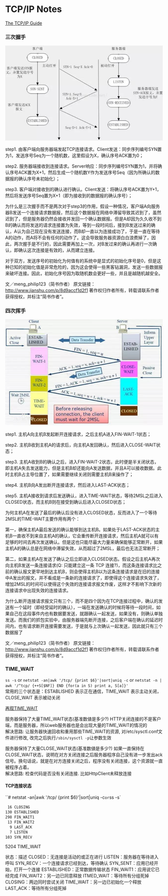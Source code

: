 # TCP/IP Notes

[The TCP/IP Guide](http://www.tcpipguide.com/free/index.htm)

### 三次握手
![三次握手图](image/tcp.connect.jpeg "三次握手图")

step1. 由客户端向服务器端发起TCP连接请求。Client发送：同步序列编号SYN置为1，发送序号Seq为一个随机数，这里假设为X，确认序号ACK置为0；

step2. 服务器端接收到连接请求。Server响应：同步序列编号SYN置为1，并将确认序号ACK置为X+1，然后生成一个随机数Y作为发送序号Seq（因为所确认的数据报的确认序号未初始化）；

step3. 客户端对接收到的确认进行确认。Client发送：将确认序号ACK置为Y+1，然后将发送序号Seq置为X+1（即为接收到的数据报的确认序号）；

为什么是三次握手而不是两次对于step3的作用，假设一种情况，客户端A向服务器B发送一个连接请求数据报，然后这个数据报在网络中滞留导致其迟到了，虽然迟到了，但是服务器仍然会接收并发回一个确认数据报。但是A却因为久久收不到B的确认而将发送的请求连接置为失效，等到一段时间后，接到B发送过来的确认，A认为自己现在没有发送连接，而B却一直以为连接成功了，于是一直在等待A的动作，而A将不会有任何的动作了。这会导致服务器资源白白浪费掉了，因此，两次握手是不行的，因此需要再加上一次，对B发过来的确认再进行一次确认，即确认这次连接是有效的，从而建立连接。

对于双方，发送序号的初始化为何值有的系统中是显式的初始化序号是0，但是这种已知的初始化值是非常危险的，因为这会使得一些黑客钻漏洞，发送一些数据报来破坏连接。因此，初始化序号因为取随机数会更好一些，并且是越随机越安全。

文／meng_philip123（简书作者）
原文链接：http://www.jianshu.com/p/8d9accf1d2f1
著作权归作者所有，转载请联系作者获得授权，并标注“简书作者”。

### 四次挥手
![四次挥手图](image/tcp.close.jpeg)

step1. 主机A向主机B发起断开连接请求，之后主机A进入FIN-WAIT-1状态；

step2. 主机B收到主机A的请求后，向主机A发回确认，然后进入CLOSE-WAIT状态；

step3. 主机A收到B的确认之后，进入FIN-WAIT-2状态，此时便是半关闭状态，即主机A失去发送能力，但是主机B却还能向A发送数据，并且A可以接收数据。此时主机B占主导位置了，如果需要继续关闭则需要主机B来操作了；

step4. 主机B向A发出断开连接请求，然后进入LAST-ACK状态；

step5. 主机A接收到请求后发送确认，进入TIME-WAIT状态，等待2MSL之后进入CLOSED状态，而主机B则在接受到确认后进入CLOSED状态；

为何主机A在发送了最后的确认后没有进入CLOSED状态，反而进入了一个等待2MSL的TIME-WAIT主要作用有两个：

第一，确保主机A最后发送的确认能够到达主机B。如果处于LAST-ACK状态的主机B一直收不到来自主机A的确认，它会重传断开连接请求，然后主机A就可以有足够的时间去再次发送确认。但是这也只能尽最大力量来确保能够正常断开，如果主机A的确认总是在网络中滞留失效，从而超过了2MSL，最后也无法正常断开；

第二，如果主机A在发送了确认之后立即进入CLOSED状态。假设之后主机A再次向主机B发送一条连接请求(Q: 只能建立这一条 TCP 连接?)，而这条连接请求比之前的确认报文更早地到达主机B，则会使得主机B以为这条连接请求是在旧的连接中A发出的报文，并不看成是一条新的连接请求了，即使得这个连接请求失效了，增加2MSL的时间可以使得这个失效的连接请求报文作废，这样才不影响下次新的连接请求中出现失效的连接请求。

为什么断开连接请求报文只有三个，而不是四个因为在TCP连接过程中，确认的发送有一个延时（即经受延时的确认），一端在发送确认的时候将等待一段时间，如果自己在这段事件内也有数据要发送，就跟确认一起发送，如果没有，则确认单独发送。而我们的抓包实验中，由服务器端先断开连接，之后客户端在确认的延迟时间内，也有请求断开连接需要发送，于是就与上次确认一起发送，因此就只有三个数据报了

文／meng_philip123（简书作者）
原文链接：http://www.jianshu.com/p/8d9accf1d2f1
著作权归作者所有，转载请联系作者获得授权，并标注“简书作者”。

### TIME_WAIT
`ss -s` or `netstat -an|awk '/tcp/ {print $6}'|sort|uniq -c` or `netstat -n | awk '/^tcp/ {++S[$NF]} END {for(a in S) print a, S[a]}'`  
常用的三个状态是：ESTABLISHED 表示正在通信，TIME_WAIT 表示主动关闭，CLOSE_WAIT 表示被动关闭  

[再叙TIME_WAIT](http://huoding.com/2013/12/31/316)

服务器保持了大量TIME_WAIT状态(基准数値是多少?)
HTTP关闭连接的不是客户端，而是服务器，所以web服务器也是会出现大量的TIME_WAIT的情况的  
解决思路: 让服务器快速回收和重用那些TIME_WAIT的资源, 对/etc/sysctl.conf文件进行修改, 改完之后执行`/sbin/sysctl -p`让参数生效

服务器保持了大量CLOSE_WAIT状态(基准数値是多少?)
如果一直保持在CLOSE_WAIT状态，说明在对方关闭连接之后服务器程序自己没有进一步发出ack信号。换句话说，就是在对方连接关闭之后，程序没有关闭连接，这个资源就一直被程序占着。  
解决思路: 检查代码是否没有关闭连接. 比如HttpClient未释放连接

#### TCP连接状态
  ``# netstat -an|awk '/tcp/ {print $6}'|sort|uniq -c` or `ss -s`

     16 CLOSING
    130 ESTABLISHED
    298 FIN_WAIT1
     13 FIN_WAIT2
      9 LAST_ACK
      7 LISTEN
    103 SYN_RECV
   5204 TIME_WAIT

状态：描述
CLOSED：无连接是活动的或正在进行
LISTEN：服务器在等待进入呼叫
SYN_RECV：一个连接请求已经到达，等待确认
SYN_SENT：应用已经开始，打开一个连接
ESTABLISHED：正常数据传输状态
FIN_WAIT1：应用说它已经完成
FIN_WAIT2：另一边已同意释放
ITMED_WAIT：等待所有分组死掉
CLOSING：两边同时尝试关闭
TIME_WAIT：另一边已初始化一个释放
LAST_ACK：等待所有分组死掉
